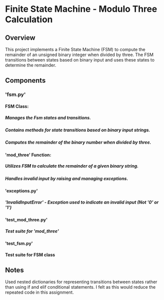 # Finite State Machine - Modulo Three Calculation
## Overview
This project implements a Finite State Machine (FSM) to compute the remainder of an unsigned binary integer when
divided by three. The FSM transitions between states based on binary input and uses these states to determine the
remainder.

## Components
### 'fsm.py'
#### FSM Class:
##### Manages the Fsm states and transitions.
##### Contains methods for state transitions based on binary input strings.
##### Computes the remainder of the binary number when divided by three.

#### 'mod_three' Function:
##### Utilizes FSM to calculate the remainder of a given binary string.
##### Handles invalid input by raising and managing exceptions.

#### 'exceptions.py'
##### 'InvalidInputError' - Exception used to indicate an invalid input (Not '0' or '1')

#### 'test_mod_three.py'
##### Test suite for 'mod_three'

#### 'test_fsm.py'
#### Test suite for FSM class

## Notes
Used nested dictionaries for representing transitions between states rather than using if and elif conditional 
statements. I felt as this would reduce the repeated code in this assignment.
